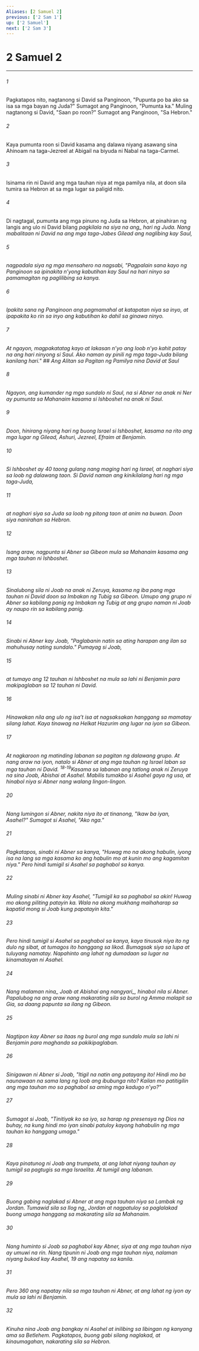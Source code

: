 ```yaml
---
Aliases: [2 Samuel 2]
previous: ['2 Sam 1']
up: ['2 Samuel']
next: ['2 Sam 3']
---
```

# 2 Samuel 2

***






















###### 1 










Pagkatapos nito, nagtanong si David sa Panginoon, "Pupunta po ba ako sa isa sa mga bayan ng Juda?" Sumagot ang Panginoon, "Pumunta ka." Muling nagtanong si David, "Saan po roon?" Sumagot ang Panginoon, "Sa Hebron." 





















###### 2 










Kaya pumunta roon si David kasama ang dalawa niyang asawang sina Ahinoam na taga-Jezreel at Abigail na biyuda ni Nabal na taga-Carmel. 





















###### 3 










Isinama rin ni David ang mga tauhan niya at mga pamilya nila, at doon sila tumira sa Hebron at sa mga lugar sa paligid nito. 





















###### 4 










Di nagtagal, pumunta ang mga pinuno ng Juda sa Hebron, at pinahiran ng langis ang ulo ni David bilang <i class="trans-change">pagkilala na siya na ang_ hari ng Juda. Nang mabalitaan ni David na ang mga taga-Jabes Gilead ang naglibing kay Saul, 





















###### 5 










nagpadala siya ng mga mensahero na nagsabi, "Pagpalain sana kayo ng Panginoon sa ipinakita nʼyong kabutihan kay Saul na hari ninyo sa pamamagitan ng paglilibing sa kanya. 





















###### 6 










Ipakita sana ng Panginoon ang pagmamahal at katapatan niya sa inyo, at ipapakita ko rin sa inyo ang kabutihan ko dahil sa ginawa ninyo. 





















###### 7 










At ngayon, magpakatatag kayo at lakasan nʼyo ang loob nʼyo kahit patay na ang hari ninyong si Saul. Ako naman ay pinili ng mga taga-Juda bilang kanilang hari." ## Ang Alitan sa Pagitan ng Pamilya nina David at Saul 





















###### 8 










Ngayon, ang kumander ng mga sundalo ni Saul, na si Abner na anak ni Ner ay pumunta sa Mahanaim kasama si Ishboshet na anak ni Saul. 





















###### 9 










Doon, hinirang niyang hari ng buong Israel si Ishboshet, kasama na rito ang mga lugar ng Gilead, Ashuri, Jezreel, Efraim at Benjamin. 





















###### 10 










Si Ishboshet ay 40 taong gulang nang maging hari ng Israel, at naghari siya sa loob ng dalawang taon. Si David naman ang kinikilalang hari ng mga taga-Juda, 





















###### 11 










at naghari siya sa Juda sa loob ng pitong taon at anim na buwan. Doon siya nanirahan sa Hebron. 





















###### 12 










Isang araw, nagpunta si Abner sa Gibeon mula sa Mahanaim kasama ang mga tauhan ni Ishboshet. 





















###### 13 










Sinalubong sila ni Joab na anak ni Zeruya, kasama ng iba pang mga tauhan ni David doon sa Imbakan ng Tubig sa Gibeon. Umupo ang grupo ni Abner sa kabilang panig ng Imbakan ng Tubig at ang grupo naman ni Joab ay naupo rin sa kabilang panig. 





















###### 14 










Sinabi ni Abner kay Joab, "Paglabanin natin sa ating harapan ang ilan sa mahuhusay nating sundalo." Pumayag si Joab, 





















###### 15 










at tumayo ang 12 tauhan ni Ishboshet na mula sa lahi ni Benjamin para makipaglaban sa 12 tauhan ni David. 





















###### 16 










Hinawakan nila ang ulo ng isaʼt isa at nagsaksakan hanggang sa mamatay silang lahat. Kaya tinawag na Helkat Hazurim ang lugar na iyon sa Gibeon. 





















###### 17 










At nagkaroon ng matinding labanan sa pagitan ng dalawang grupo. At nang araw na iyon, natalo si Abner at ang mga tauhan ng Israel laban sa mga tauhan ni David. <sup class="versenum">18-19</sup>Kasama sa labanan ang tatlong anak ni Zeruya na sina Joab, Abishai at Asahel. Mabilis tumakbo si Asahel gaya ng usa, at hinabol niya si Abner nang walang lingon-lingon. 





















###### 20 










Nang lumingon si Abner, nakita niya ito at tinanong, "Ikaw ba iyan, Asahel?" Sumagot si Asahel, "Ako nga." 





















###### 21 










Pagkatapos, sinabi ni Abner sa kanya, "Huwag mo na akong habulin, iyong isa na lang sa mga kasama ko ang habulin mo at kunin mo ang kagamitan niya." Pero hindi tumigil si Asahel sa paghabol sa kanya. 





















###### 22 










Muling sinabi ni Abner kay Asahel, "Tumigil ka sa paghabol sa akin! Huwag mo akong piliting patayin ka. Wala na akong mukhang maihaharap sa kapatid mong si Joab kung papatayin kita." 





















###### 23 










Pero hindi tumigil si Asahel sa paghabol sa kanya, kaya tinusok niya ito ng dulo ng sibat, at tumagos ito hanggang sa likod. Bumagsak siya sa lupa at tuluyang namatay. Napahinto ang lahat ng dumadaan sa lugar na kinamatayan ni Asahel. 





















###### 24 










<i class="trans-change">Nang malaman nina_ Joab at Abishai <i class="trans-change">ang nangyari_, hinabol nila si Abner. Papalubog na ang araw nang makarating sila sa burol ng Amma malapit sa Gia, sa daang papunta sa ilang ng Gibeon. 





















###### 25 










Nagtipon kay Abner sa itaas ng burol ang mga sundalo mula sa lahi ni Benjamin para maghanda sa pakikipaglaban. 





















###### 26 










Sinigawan ni Abner si Joab, "Itigil na natin ang patayang ito! Hindi mo ba naunawaan na sama lang ng loob ang ibubunga nito? Kailan mo patitigilin ang mga tauhan mo sa paghabol sa aming mga kadugo nʼyo?" 





















###### 27 










Sumagot si Joab, "Tinitiyak ko sa iyo, sa harap ng presensya ng Dios na buhay, na kung hindi mo iyan sinabi patuloy kayong hahabulin ng mga tauhan ko hanggang umaga." 





















###### 28 










Kaya pinatunog ni Joab ang trumpeta, at ang lahat niyang tauhan ay tumigil sa pagtugis sa mga Israelita. At tumigil ang labanan. 





















###### 29 










Buong gabing naglakad si Abner at ang mga tauhan niya sa Lambak ng Jordan. Tumawid sila sa <i class="trans-change">Ilog ng_ Jordan at nagpatuloy sa paglalakad buong umaga hanggang sa makarating sila sa Mahanaim. 





















###### 30 










Nang huminto si Joab sa paghabol kay Abner, siya at ang mga tauhan niya ay umuwi na rin. Nang tipunin ni Joab ang mga tauhan niya, nalaman niyang bukod kay Asahel, 19 ang napatay sa kanila. 





















###### 31 










Pero 360 ang napatay nila sa mga tauhan ni Abner, at ang lahat ng iyon ay mula sa lahi ni Benjamin. 





















###### 32 










Kinuha nina Joab ang bangkay ni Asahel at inilibing sa libingan ng kanyang ama sa Betlehem. Pagkatapos, buong gabi silang naglakad, at kinaumagahan, nakarating sila sa Hebron.
